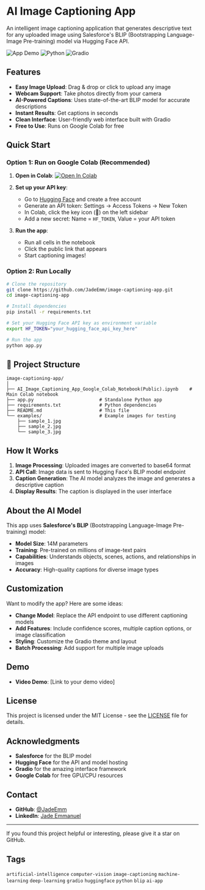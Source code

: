# AI Image Captioning App

An intelligent image captioning application that generates descriptive text for any uploaded image using Salesforce's BLIP (Bootstrapping Language-Image Pre-training) model via Hugging Face API.

![App Demo](https://img.shields.io/badge/Demo-Live-brightgreen) ![Python](https://img.shields.io/badge/Python-3.7+-blue) ![Gradio](https://img.shields.io/badge/Gradio-Latest-orange)

## Features

- **Easy Image Upload**: Drag & drop or click to upload any image
- **Webcam Support**: Take photos directly from your camera
- **AI-Powered Captions**: Uses state-of-the-art BLIP model for accurate descriptions
- **Instant Results**: Get captions in seconds
- **Clean Interface**: User-friendly web interface built with Gradio
- **Free to Use**: Runs on Google Colab for free

## Quick Start

### Option 1: Run on Google Colab (Recommended)

1. **Open in Colab**: [![Open In Colab](https://colab.research.google.com/assets/colab-badge.svg)](https://colab.research.google.com/drive/1k9X2Wz82xO5jzodnrACgOBR7wh9Vpe9H?usp=sharing)

2. **Set up your API key**:
   - Go to [Hugging Face](https://huggingface.co/) and create a free account
   - Generate an API token: Settings → Access Tokens → New Token
   - In Colab, click the key icon (🔑) on the left sidebar
   - Add a new secret: Name = `HF_TOKEN`, Value = your API token

3. **Run the app**:
   - Run all cells in the notebook
   - Click the public link that appears
   - Start captioning images!

### Option 2: Run Locally

```bash
# Clone the repository
git clone https://github.com/JadeEmm/image-captioning-app.git
cd image-captioning-app

# Install dependencies
pip install -r requirements.txt

# Set your Hugging Face API key as environment variable
export HF_TOKEN="your_hugging_face_api_key_here"

# Run the app
python app.py
```

## 📁 Project Structure

```
image-captioning-app/
│
├── AI_Image_Captioning_App_Google_Colab_Notebook(Public).ipynb    # Main Colab notebook
├── app.py                        # Standalone Python app
├── requirements.txt              # Python dependencies
├── README.md                     # This file
└── examples/                     # Example images for testing
    ├── sample_1.jpg
    ├── sample_2.jpg
    └── sample_3.jpg
```

## How It Works

1. **Image Processing**: Uploaded images are converted to base64 format
2. **API Call**: Image data is sent to Hugging Face's BLIP model endpoint
3. **Caption Generation**: The AI model analyzes the image and generates a descriptive caption
4. **Display Results**: The caption is displayed in the user interface

## About the AI Model

This app uses **Salesforce's BLIP** (Bootstrapping Language-Image Pre-training) model:
- **Model Size**: 14M parameters
- **Training**: Pre-trained on millions of image-text pairs
- **Capabilities**: Understands objects, scenes, actions, and relationships in images
- **Accuracy**: High-quality captions for diverse image types

## Customization

Want to modify the app? Here are some ideas:

- **Change Model**: Replace the API endpoint to use different captioning models
- **Add Features**: Include confidence scores, multiple caption options, or image classification
- **Styling**: Customize the Gradio theme and layout
- **Batch Processing**: Add support for multiple image uploads

## Demo
- **Video Demo**: [Link to your demo video]

## License

This project is licensed under the MIT License - see the [LICENSE](LICENSE) file for details.

## Acknowledgments

- **Salesforce** for the BLIP model
- **Hugging Face** for the API and model hosting
- **Gradio** for the amazing interface framework
- **Google Colab** for free GPU/CPU resources

## Contact

- **GitHub**: [@JadeEmm](https://github.com/JadeEmm)
- **LinkedIn**: [Jade Emmanuel](https://linkedin.com/in/jade-emmanuel)

---

If you found this project helpful or interesting, please give it a star on GitHub.

## Tags

`artificial-intelligence` `computer-vision` `image-captioning` `machine-learning` `deep-learning` `gradio` `huggingface` `python` `blip` `ai-app`
